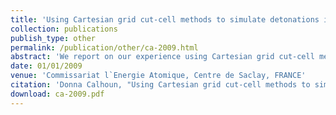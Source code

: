 ```yaml
---
title: 'Using Cartesian grid cut-cell methods to simulate detonations in nuclear containment buildings'
collection: publications
publish_type: other
permalink: /publication/other/ca-2009.html
abstract: 'We report on our experience using Cartesian grid cut-cell methods for simu- lating detonations in complex geometry in large scale industrial settings. We first briefly introduce the idea of ``cut-cell&apos;&apos; methods for treating geometry on Cartesian grids. Then we run several simluations in EBCHOMBO, a cut- cell code built on CHOMBO and developed at Lawrence Berkeley Laboratory, CA. Our results show that the cut-cell methods are comparable in accuracy to mapped grid approaches to handling geometry, and just as efficient. We also establish the parallel performance of the code and discuss briefly the AMR capabilities.'
date: 01/01/2009
venue: 'Commissariat l`Energie Atomique, Centre de Saclay, FRANCE'
citation: 'Donna Calhoun, "Using Cartesian grid cut-cell methods to simulate detonations in nuclear containment buildings", <i>Commissariat l`Energie Atomique, Centre de Saclay, FRANCE</i>, 2009.'
download: ca-2009.pdf
---
```

